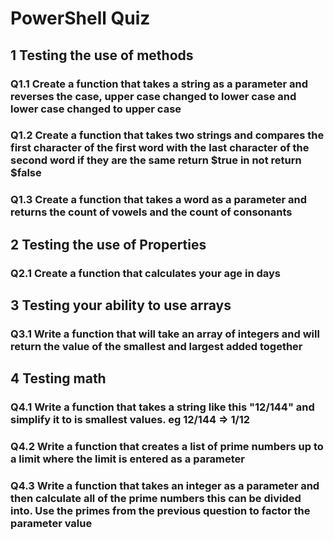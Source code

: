 # PowerShell Quiz

## 1 Testing the use of methods

### Q1.1 Create a function that takes a string as a parameter and reverses the case, upper case changed to lower case and lower case changed to upper case

### Q1.2 Create a function that takes two strings and compares the first character of the first word with the last character of the second word if they are the same return $true in not return $false

### Q1.3 Create a function that takes a word as a parameter and returns the count of vowels and the count of consonants

## 2 Testing the use of Properties

### Q2.1 Create a function that calculates your age in days



## 3 Testing your ability to use arrays

### Q3.1 Write a function that will take an array of integers and will return the value of the smallest and largest added together


## 4 Testing math 

### Q4.1 Write a function that takes a string like this "12/144" and simplify it to is smallest values. eg 12/144 => 1/12

### Q4.2 Write a function that creates a list of prime numbers up to a limit where the limit is entered as a parameter

### Q4.3 Write a function that takes an integer as a parameter and then calculate all of the prime numbers this can be divided into. Use the primes from the previous question to factor the parameter value 


